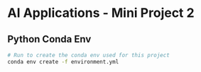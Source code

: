 # AI Applications - Mini Project 2

## Python Conda Env

```sh
# Run to create the conda env used for this project
conda env create -f environment.yml
```
